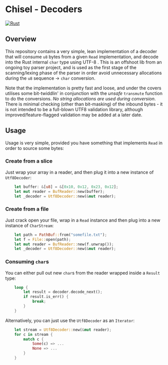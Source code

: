 # Chisel - Decoders

[![Rust](https://github.com/jonnycoombes/chisel-decoders/actions/workflows/rust.yml/badge.svg)](https://github.com/jonnycoombes/chisel-decoders/actions/workflows/rust.yml)

## Overview

This repository contains a very simple, lean implementation of a decoder that will consume `u8` bytes from a given 
`Read` implementation, and decode into the Rust internal `char` type using UTF-8 . This is an offshoot lib from an 
ongoing toy parser project, and is used as the first stage of the scanning/lexing phase of the parser in order avoid 
unnecessary allocations during the `u8` sequence -> `char` conversion. 

Note that the implementation is pretty fast and loose, and under the covers utilises some bit-twiddlin' in conjunction 
with the *unsafe* `transmute` function to do the conversions. *No string allocations are used during conversion*. 
There is minimal checking (other than bit-masking) of the inbound bytes - it is not intended to be a full-blown UTF8 
validation library, although improved/feature-flagged validation may be added at a later date.

## Usage 

Usage is very simple, provided you have something that implements `Read` in order to source some bytes:

### Create from a slice

Just wrap your array in a reader, and then plug it into a new instance of `Utf8Decoder`:

```rust
    let buffer: &[u8] = &[0x10, 0x12, 0x23, 0x12];
    let mut reader = BufReader::new(buffer);
    let _decoder = Utf8Decoder::new(&mut reader);
```

### Create from a file 

Just crack open your file, wrap in a `Read` instance and then plug into a new instance of `CharStream`:

```rust
    let path = PathBuf::from("somefile.txt");
    let f = File::open(path);
    let mut reader = BufReader::new(f.unwrap());
    let _decoder = Utf8Decoder::new(&mut reader);
```
### Consuming `char`s

You can either pull out new `char`s from the reader wrapped inside a `Result` type:

```rust
    loop {
        let result = decoder.decode_next();
        if result.is_err() {
            break;
        }
    }
```
Alternatively, you can just use the `Utf8Decoder` as an `Iterator`:

```rust
    let stream = Utf8Decoder::new(&mut reader);
    for c in stream {
        match c {
            Some(c) => ...
            None => ...
        }       
    }
```
